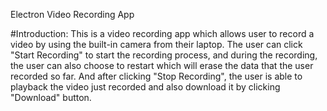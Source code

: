 Electron Video Recording App

#Introduction:
This is a video recording app which allows user to record a video by using the built-in camera from their laptop. The user can click "Start Recording" to start the recording process, and during the recording, the user can also choose to restart which will erase the data that the user recorded so far. And after clicking "Stop Recording", the user is able to playback the video just recorded and also download it by clicking "Download" button.

